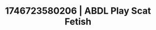 ---
categories:
- Erotic tension tease
- AI-generated
- Intimate moaning
- Neon-lit seduction
- Bare skin
- ASMR
- Morning after
- Cosplay
image: /assets/images/1746723580206.jpg
layout: post
seo:
  description: Featured content with high-quality ABDL Play, Scat Fetish. HD images
    available.
  keywords: ABDL Play, Scat Fetish
  og_image: /assets/images/1746723580206.jpg
  schema_type: VisualArtwork
tags:
- ABDL Play
- Scat Fetish
- '#1746723580206'
title: 1746723580206 | ABDL Play Scat Fetish
---